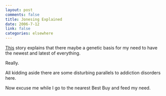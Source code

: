```yaml
--- 
layout: post
comments: false
title: Jonesing Explained
date: 2006-7-12
link: false
categories: elsewhere
---
```

<a href="http://news.scotsman.com/scitech.cfm?id=1008372006" title="genetic basis for an overwhelming need for the new and novel">This</a> story explains that there maybe a genetic basis for my need to have the newest and latest of everything.

Really.

All kidding aside there are some disturbing parallels to addiction disorders here.

Now excuse me while I go to the nearest Best Buy and feed my need.
